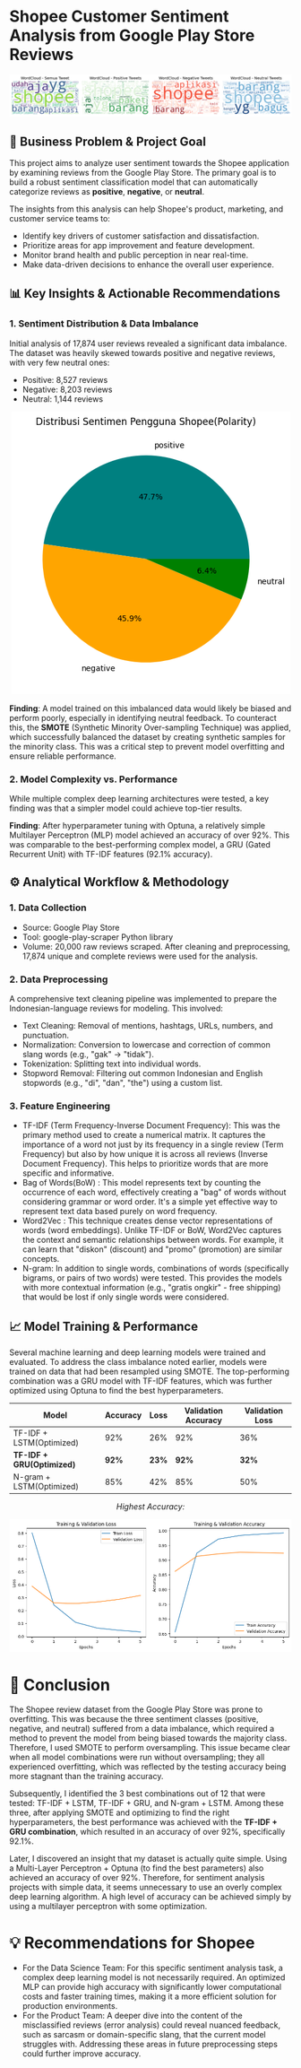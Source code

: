 # Shopee Customer Sentiment Analysis from Google Play Store Reviews

<div>
  <img src = "https://github.com/jethrosta/Shopee-Sentiment-Analysis-Through-Google-Play-Store/blob/main/images/wordCloud.png">
</div>

## 🎯 Business Problem & Project Goal

This project aims to analyze user sentiment towards the Shopee application by examining reviews from the Google Play Store. The primary goal is to build a robust sentiment classification model that can automatically categorize reviews as **positive**, **negative**, or **neutral**.

The insights from this analysis can help Shopee's product, marketing, and customer service teams to:
- Identify key drivers of customer satisfaction and dissatisfaction.
- Prioritize areas for app improvement and feature development.
- Monitor brand health and public perception in near real-time.
- Make data-driven decisions to enhance the overall user experience.

## 📊 Key Insights & Actionable Recommendations

### 1. Sentiment Distribution & Data Imbalance
Initial analysis of 17,874 user reviews revealed a significant data imbalance. The dataset was heavily skewed towards positive and negative reviews, with very few neutral ones:
- Positive: 8,527 reviews
- Negative: 8,203 reviews
- Neutral: 1,144 reviews

<div align = "center">
<img src ="https://github.com/jethrosta/Shopee-Sentiment-Analysis-Through-Google-Play-Store/blob/main/images/distribusiSentimen.png">
</div>

**Finding**: A model trained on this imbalanced data would likely be biased and perform poorly, especially in identifying neutral feedback. To counteract this, the **SMOTE** (Synthetic Minority Over-sampling Technique) was applied, which successfully balanced the dataset by creating synthetic samples for the minority class. This was a critical step to prevent model overfitting and ensure reliable performance.

### 2. Model Complexity vs. Performance
While multiple complex deep learning architectures were tested, a key finding was that a simpler model could achieve top-tier results.

  **Finding**: After hyperparameter tuning with Optuna, a relatively simple Multilayer Perceptron (MLP) model achieved an accuracy of over 92%. This was comparable to the best-performing complex model, a GRU (Gated Recurrent Unit) with TF-IDF features (92.1% accuracy).

## ⚙️ Analytical Workflow & Methodology
### 1. Data Collection
- Source: Google Play Store
- Tool: google-play-scraper Python library
- Volume: 20,000 raw reviews scraped. After cleaning and preprocessing, 17,874 unique and complete reviews were used for the analysis.

### 2. Data Preprocessing
A comprehensive text cleaning pipeline was implemented to prepare the Indonesian-language reviews for modeling. This involved:
- Text Cleaning: Removal of mentions, hashtags, URLs, numbers, and punctuation.
- Normalization: Conversion to lowercase and correction of common slang words (e.g., "gak" → "tidak").
- Tokenization: Splitting text into individual words.
- Stopword Removal: Filtering out common Indonesian and English stopwords (e.g., "di", "dan", "the") using a custom list.

### 3. Feature Engineering
- TF-IDF (Term Frequency-Inverse Document Frequency): This was the primary method used to create a numerical matrix. It captures the importance of a word not just by its frequency in a single review (Term Frequency) but also by how unique it is across all reviews (Inverse Document Frequency). This helps to prioritize words that are more specific and informative.
- Bag of Words(BoW) : This model represents text by counting the occurrence of each word, effectively creating a "bag" of words without considering grammar or word order. It's a simple yet effective way to represent text data based purely on word frequency.
- Word2Vec : This technique creates dense vector representations of words (word embeddings). Unlike TF-IDF or BoW, Word2Vec captures the context and semantic relationships between words. For example, it can learn that "diskon" (discount) and "promo" (promotion) are similar concepts.
- N-gram: In addition to single words, combinations of words (specifically bigrams, or pairs of two words) were tested. This provides the models with more contextual information (e.g., "gratis ongkir" - free shipping) that would be lost if only single words were considered.

## 📈 Model Training & Performance
Several machine learning and deep learning models were trained and evaluated. To address the class imbalance noted earlier, models were trained on data that had been resampled using SMOTE. The top-performing combination was a GRU model with TF-IDF features, which was further optimized using Optuna to find the best hyperparameters.

<div align="center">
  
| Model                    | Accuracy | Loss | Validation Accuracy | Validation Loss|
| -------------------      | -------- | -----| ------------------- | ---------------|
| TF-IDF + LSTM(Optimized) | 92%      | 26%  | 92%                 | 36%            | 
| **TF-IDF + GRU(Optimized)**  | **92%**      | **23%**  | **92%**                 | **32%**            |
| N-gram + LSTM(Optimized) | 85%      | 42%  | 85%                 | 50%            |

*Highest Accuracy:*
<div>
  <img src="https://github.com/jethrosta/Shopee-Sentiment-Analysis-Through-Google-Play-Store/blob/main/images/TF-IDF_GRU.png">
</div>

</div>

# 🔬 Conclusion
The Shopee review dataset from the Google Play Store was prone to overfitting. This was because the three sentiment classes (positive, negative, and neutral) suffered from a data imbalance, which required a method to prevent the model from being biased towards the majority class. Therefore, I used SMOTE to perform oversampling. This issue became clear when all model combinations were run without oversampling; they all experienced overfitting, which was reflected by the testing accuracy being more stagnant than the training accuracy.

Subsequently, I identified the 3 best combinations out of 12 that were tested: TF-IDF + LSTM, TF-IDF + GRU, and N-gram + LSTM. Among these three, after applying SMOTE and optimizing to find the right hyperparameters, the best performance was achieved with the **TF-IDF + GRU combination**, which resulted in an accuracy of over 92%, specifically 92.1%.

Later, I discovered an insight that my dataset is actually quite simple. Using a Multi-Layer Perceptron + Optuna (to find the best parameters) also achieved an accuracy of over 92%. Therefore, for sentiment analysis projects with simple data, it seems unnecessary to use an overly complex deep learning algorithm. A high level of accuracy can be achieved simply by using a multilayer perceptron with some optimization.

# 💡 Recommendations for Shopee
- For the Data Science Team: For this specific sentiment analysis task, a complex deep learning model is not necessarily required. An optimized MLP can provide high accuracy with significantly lower computational costs and faster training times, making it a more efficient solution for production environments.
- For the Product Team: A deeper dive into the content of the misclassified reviews (error analysis) could reveal nuanced feedback, such as sarcasm or domain-specific slang, that the current model struggles with. Addressing these areas in future preprocessing steps could further improve accuracy.
